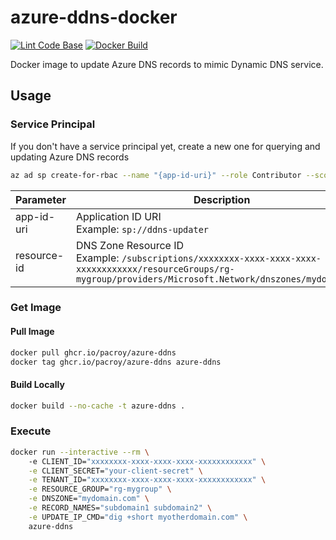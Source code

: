 # azure-ddns-docker

[![Lint Code Base](https://github.com/pacroy/azure-ddns-docker/actions/workflows/linter.yml/badge.svg)](https://github.com/pacroy/azure-ddns-docker/actions/workflows/linter.yml) [![Docker Build](https://github.com/pacroy/azure-ddns-docker/actions/workflows/docker-build.yml/badge.svg)](https://github.com/pacroy/azure-ddns-docker/actions/workflows/docker-build.yml)

Docker image to update Azure DNS records to mimic Dynamic DNS service.

## Usage

### Service Principal

If you don't have a service principal yet, create a new one for querying and updating Azure DNS records

```sh
az ad sp create-for-rbac --name "{app-id-uri}" --role Contributor --scope "{resource-id}"
```

| Parameter | Description |
| --- | --- |
| app-id-uri | Application ID URI<br />Example: `sp://ddns-updater` |
| resource-id | DNS Zone Resource ID<br />Example: `/subscriptions/xxxxxxxx-xxxx-xxxx-xxxx-xxxxxxxxxxxx/resourceGroups/rg-mygroup/providers/Microsoft.Network/dnszones/mydomain.com` |

### Get Image

#### Pull Image

```sh
docker pull ghcr.io/pacroy/azure-ddns
docker tag ghcr.io/pacroy/azure-ddns azure-ddns
```

#### Build Locally

```sh
docker build --no-cache -t azure-ddns .
```

### Execute

```sh
docker run --interactive --rm \          
    -e CLIENT_ID="xxxxxxxx-xxxx-xxxx-xxxx-xxxxxxxxxxxx" \
    -e CLIENT_SECRET="your-client-secret" \
    -e TENANT_ID="xxxxxxxx-xxxx-xxxx-xxxx-xxxxxxxxxxxx" \
    -e RESOURCE_GROUP="rg-mygroup" \
    -e DNSZONE="mydomain.com" \
    -e RECORD_NAMES="subdomain1 subdomain2" \
    -e UPDATE_IP_CMD="dig +short myotherdomain.com" \
    azure-ddns
```
